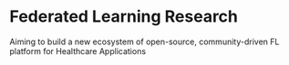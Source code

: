 # Federated Learning Research
Aiming to build a new ecosystem of open-source, community-driven FL platform for Healthcare Applications
